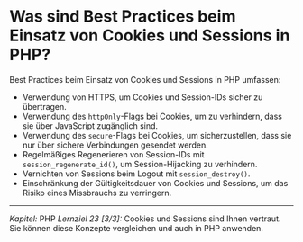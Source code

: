 # Was sind Best Practices beim Einsatz von Cookies und Sessions in PHP?

Best Practices beim Einsatz von Cookies und Sessions in PHP umfassen:
  - Verwendung von HTTPS, um Cookies und Session-IDs sicher zu übertragen.
  - Verwendung des `httpOnly`-Flags bei Cookies, um zu verhindern, dass sie über JavaScript zugänglich sind.
  - Verwendung des `secure`-Flags bei Cookies, um sicherzustellen, dass sie nur über sichere Verbindungen gesendet werden.
  - Regelmäßiges Regenerieren von Session-IDs mit `session_regenerate_id()`, um Session-Hijacking zu verhindern.
  - Vernichten von Sessions beim Logout mit `session_destroy()`.
  - Einschränkung der Gültigkeitsdauer von Cookies und Sessions, um das Risiko eines Missbrauchs zu verringern.

---

_Kapitel:_ PHP
_Lernziel 23 \[3/3\]:_ Cookies und Sessions sind Ihnen vertraut. Sie können diese Konzepte vergleichen und auch in PHP anwenden.
